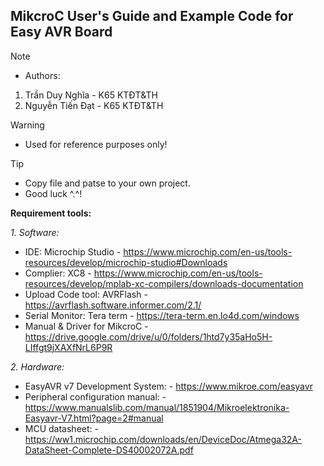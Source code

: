 ## MikcroC User's Guide and Example Code for Easy AVR Board <br />

> [!NOTE]
> - Authors:
> 1. Trần Duy Nghĩa - K65 KTĐT&TH
> 2. Nguyễn Tiến Đạt - K65 KTĐT&TH

> [!WARNING]  
> - Used for reference purposes only!

> [!TIP]
> - Copy file and patse to your own project.
> - Good luck ^.^!

**Requirement tools:** <br />

*1. Software:* <br />

- IDE: Microchip Studio - https://www.microchip.com/en-us/tools-resources/develop/microchip-studio#Downloads
- Complier: XC8 - https://www.microchip.com/en-us/tools-resources/develop/mplab-xc-compilers/downloads-documentation
- Upload Code tool: AVRFlash - https://avrflash.software.informer.com/2.1/
- Serial Monitor: Tera term - https://tera-term.en.lo4d.com/windows
- Manual & Driver for MikcroC - https://drive.google.com/drive/u/0/folders/1htd7y35aHo5H-LIffgt9jXAXfNrL6P9R

*2. Hardware:* <br />

- EasyAVR v7 Development System: - https://www.mikroe.com/easyavr
- Peripheral configuration manual: - https://www.manualslib.com/manual/1851904/Mikroelektronika-Easyavr-V7.html?page=2#manual
- MCU datasheet: - https://ww1.microchip.com/downloads/en/DeviceDoc/Atmega32A-DataSheet-Complete-DS40002072A.pdf
